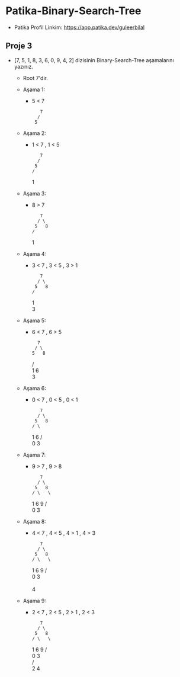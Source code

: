 # Patika-Binary-Search-Tree

* Patika Profil Linkim: https://app.patika.dev/guleerbilal

## Proje 3

* [7, 5, 1, 8, 3, 6, 0, 9, 4, 2] dizisinin Binary-Search-Tree aşamalarını yazınız.

    * Root 7'dir.

    * Aşama 1:

        * 5 < 7

                 7
                /
               5

    * Aşama 2:

        * 1 < 7 , 1 < 5

                 7
                /
               5
              /
             1
             
    * Aşama 3:

        * 8 > 7

                 7
                / \
               5   8
              /
             1

    * Aşama 4:

        * 3 < 7 , 3 < 5 , 3 > 1

                 7
                / \
               5   8
              /
             1
              \
               3

    * Aşama 5:

        * 6 < 7 , 6 > 5
        
                7
               / \
              5   8
             / \
            1   6
             \
              3                           

    * Aşama 6:

        * 0 < 7 , 0 < 5 , 0 < 1
        
                 7
                / \
               5   8
              / \
             1   6
            / \
           0   3 

    * Aşama 7:

        * 9 > 7 , 9 > 8
        
                 7
                / \
               5   8
              / \   \
             1   6   9
            / \
           0   3

    * Aşama 8:

        * 4 < 7 , 4 < 5 , 4 > 1 , 4 > 3 
        
                 7
                / \
               5   8
              / \   \
             1   6   9
            / \
           0   3                            
                \
                 4

    * Aşama 9:

        * 2 < 7 , 2 < 5 , 2 > 1 , 2 < 3        
        
                 7
                / \
               5   8
              / \   \
             1   6   9
            / \
           0   3                            
              / \
             2   4     
